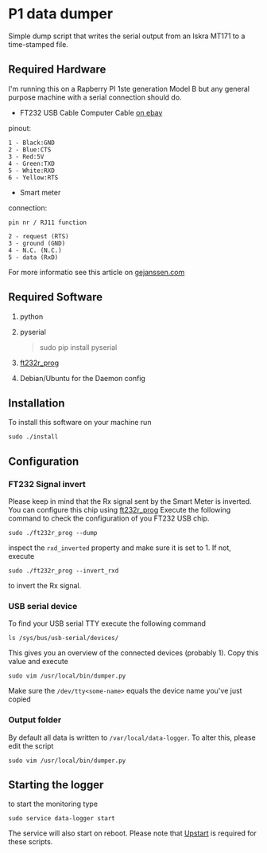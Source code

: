 P1 data dumper
===============

Simple dump script that writes the serial output from an Iskra MT171 to a time-stamped file.

Required Hardware
----

I'm running this on a Rapberry PI 1ste generation Model B but any general purpose machine with a serial connection should do.

* FT232 USB Cable Computer Cable [on ebay](http://www.ebay.com/itm/261101529602)

pinout:

	1 - Black:GND 
	2 - Blue:CTS 
	3 - Red:5V 
	4 - Green:TXD 
	5 - White:RXD 
	6 - Yellow:RTS 

* Smart meter

connection:

	pin nr / RJ11 function

	2 - request (RTS)
	3 - ground (GND)
	4 - N.C. (N.C.)
	5 - data (RxD)
	
For more informatio see this article on [gejanssen.com](http://gejanssen.com/howto/Slimme-meter-uitlezen/index.html)

Required Software
----

1. python
2. pyserial

	> sudo pip install pyserial

3. [ft232r_prog](http://rtr.ca/ft232r/)	
4. Debian/Ubuntu for the Daemon config

Installation
----

To install this software on your machine run 

	sudo ./install

Configuration
-----

### FT232 Signal invert

Please keep in mind that the Rx signal sent by the Smart Meter is inverted. You can configure this chip using [ft232r_prog](http://rtr.ca/ft232r/) Execute the following command to check the configuration of you FT232 USB chip.

	sudo ./ft232r_prog --dump

inspect the `rxd_inverted` property and make sure it is set to 1. If not, execute

	sudo ./ft232r_prog --invert_rxd

to invert the Rx signal.

### USB serial device

To find your USB serial TTY execute the following command

	ls /sys/bus/usb-serial/devices/

This gives you an overview of the connected devices (probably 1). Copy this value and execute

	sudo vim /usr/local/bin/dumper.py

Make sure the `/dev/tty<some-name>` equals the device name you've just copied

### Output folder

By default all data is written to `/var/local/data-logger`. To alter this, please edit the script 

	sudo vim /usr/local/bin/dumper.py


Starting the logger
-----

to start the monitoring type

	sudo service data-logger start

The service will also start on reboot. Please note that [Upstart](http://upstart.ubuntu.com/) is required for these scripts.
